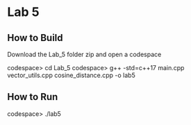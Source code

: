 # Lab 5

## How to Build

Download the Lab_5 folder zip and open a codespace

codespace> cd Lab_5
codespace> g++ -std=c++17 main.cpp vector_utils.cpp cosine_distance.cpp -o lab5

## How to Run

codespace> ./lab5